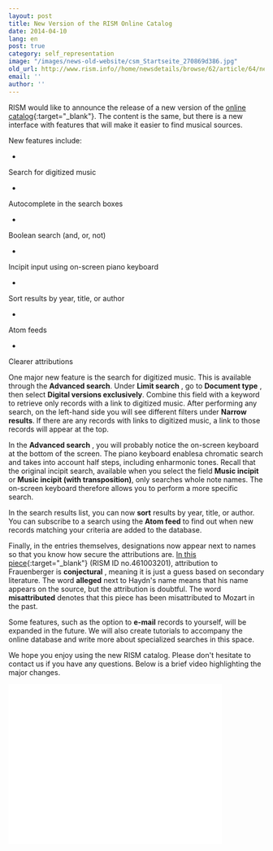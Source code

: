 ```yaml
---
layout: post
title: New Version of the RISM Online Catalog
date: 2014-04-10
lang: en
post: true
category: self_representation
image: "/images/news-old-website/csm_Startseite_270869d386.jpg"
old_url: http://www.rism.info//home/newsdetails/browse/62/article/64/new-version-of-the-rism-online-catalog.html
email: ''
author: ''
---
```


RISM would like to announce the release of a new version of the [online catalog](http://opac.rism.info/){:target="_blank"}. The content is the same, but there is a new interface with features that will make it easier to find musical sources.


New features include:


-

Search for digitized music

-

Autocomplete in the search boxes

-

Boolean search (and, or, not)

-

Incipit input using on-screen piano keyboard

-

Sort results by year, title, or author

-

Atom feeds

-

Clearer attributions


One major new feature is the search for digitized music. This is available through the **Advanced search**. Under **Limit search** , go to **Document type** , then select **Digital versions exclusively**. Combine this field with a keyword to retrieve only records with a link to digitized music. After performing any search, on the left-hand side you will see different filters under **Narrow results**. If there are any records with links to digitized music, a link to those records will appear at the top.

In the **Advanced search** , you will probably notice the on-screen keyboard at the bottom of the screen. The piano keyboard enablesa chromatic search and takes into account half steps, including enharmonic tones. Recall that the original incipit search, available when you select the field **Music incipit** or **Music incipit (with transposition)**, only searches whole note names. The on-screen keyboard therefore allows you to perform a more specific search.

In the search results list, you can now **sort** results by year, title, or author. You can subscribe to a search using the **Atom feed** to find out when new records matching your criteria are added to the database.

Finally, in the entries themselves, designations now appear next to names so that you know how secure the attributions are. [In this piece](https://opac.rism.info/metaopac/search?q=rism461003201&db=251&View=rism){:target="_blank"} (RISM ID no.461003201), attribution to Frauenberger is **conjectural** , meaning it is just a guess based on secondary literature. The word **alleged** next to Haydn's name means that his name appears on the source, but the attribution is doubtful. The word **misattributed** denotes that this piece has been misattributed to Mozart in the past.

Some features, such as the option to **e-mail** records to yourself, will be expanded in the future. We will also create tutorials to accompany the online database and write more about specialized searches in this space.

We hope you enjoy using the new RISM catalog. Please don't hesitate to contact us if you have any questions. Below is a brief video highlighting the major changes.

<iframe width="420" height="315" src="//www.youtube.com/embed/iVuL4WA-Gmw" frameborder="0" allowfullscreen></iframe>


